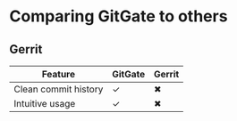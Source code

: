 
Comparing GitGate to others
===========================


## Gerrit

<table style="width: 100%;">
    <thead>
      <tr>
        <th>Feature</th>
        <th>GitGate</th>
        <th>Gerrit</th>
      </tr>
    </thead>
    <tbody>
      <tr>
        <td>Clean commit history</td>
        <td>&#x2713;</td>
        <td>&#x2716;</td>
      </tr>
      <tr>
        <td>Intuitive usage</td>
        <td>&#x2713;</td>
        <td>&#x2716;</td>
      </tr>
    </tbody>
</table>
